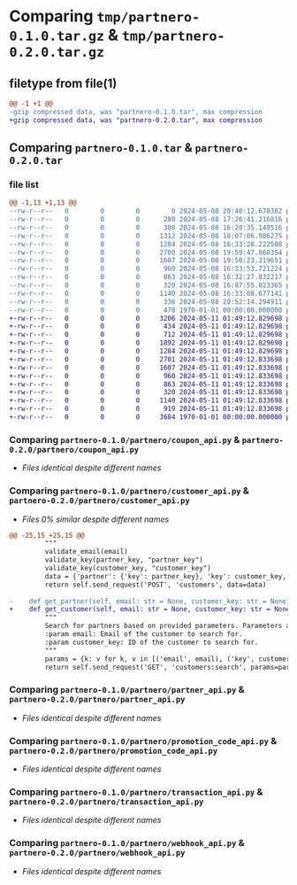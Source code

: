 # Comparing `tmp/partnero-0.1.0.tar.gz` & `tmp/partnero-0.2.0.tar.gz`

## filetype from file(1)

```diff
@@ -1 +1 @@
-gzip compressed data, was "partnero-0.1.0.tar", max compression
+gzip compressed data, was "partnero-0.2.0.tar", max compression
```

## Comparing `partnero-0.1.0.tar` & `partnero-0.2.0.tar`

### file list

```diff
@@ -1,13 +1,13 @@
--rw-r--r--   0        0        0        0 2024-05-08 20:40:12.678382 partnero-0.1.0/README.md
--rw-r--r--   0        0        0      280 2024-05-08 17:26:41.216816 partnero-0.1.0/partnero/__init__.py
--rw-r--r--   0        0        0      300 2024-05-08 16:20:35.149516 partnero-0.1.0/partnero/authentication.py
--rw-r--r--   0        0        0     1312 2024-05-08 18:07:06.986275 partnero-0.1.0/partnero/base_api.py
--rw-r--r--   0        0        0     1284 2024-05-08 16:33:28.222508 partnero-0.1.0/partnero/coupon_api.py
--rw-r--r--   0        0        0     2700 2024-05-08 19:59:47.860354 partnero-0.1.0/partnero/customer_api.py
--rw-r--r--   0        0        0     1607 2024-05-08 19:50:23.319651 partnero-0.1.0/partnero/partner_api.py
--rw-r--r--   0        0        0      960 2024-05-08 16:33:53.721224 partnero-0.1.0/partnero/promotion_code_api.py
--rw-r--r--   0        0        0      863 2024-05-08 16:32:27.832217 partnero-0.1.0/partnero/transaction_api.py
--rw-r--r--   0        0        0      320 2024-05-08 16:07:55.023365 partnero-0.1.0/partnero/utils.py
--rw-r--r--   0        0        0     1140 2024-05-08 16:33:08.677141 partnero-0.1.0/partnero/webhook_api.py
--rw-r--r--   0        0        0      336 2024-05-08 20:52:14.294911 partnero-0.1.0/pyproject.toml
--rw-r--r--   0        0        0      478 1970-01-01 00:00:00.000000 partnero-0.1.0/PKG-INFO
+-rw-r--r--   0        0        0     3206 2024-05-11 01:49:12.829698 partnero-0.2.0/README.md
+-rw-r--r--   0        0        0      434 2024-05-11 01:49:12.829698 partnero-0.2.0/partnero/__init__.py
+-rw-r--r--   0        0        0      712 2024-05-11 01:49:12.829698 partnero-0.2.0/partnero/authentication.py
+-rw-r--r--   0        0        0     1892 2024-05-11 01:49:12.829698 partnero-0.2.0/partnero/base_api.py
+-rw-r--r--   0        0        0     1284 2024-05-11 01:49:12.829698 partnero-0.2.0/partnero/coupon_api.py
+-rw-r--r--   0        0        0     2701 2024-05-11 01:49:12.833698 partnero-0.2.0/partnero/customer_api.py
+-rw-r--r--   0        0        0     1607 2024-05-11 01:49:12.833698 partnero-0.2.0/partnero/partner_api.py
+-rw-r--r--   0        0        0      960 2024-05-11 01:49:12.833698 partnero-0.2.0/partnero/promotion_code_api.py
+-rw-r--r--   0        0        0      863 2024-05-11 01:49:12.833698 partnero-0.2.0/partnero/transaction_api.py
+-rw-r--r--   0        0        0      320 2024-05-11 01:49:12.833698 partnero-0.2.0/partnero/utils.py
+-rw-r--r--   0        0        0     1140 2024-05-11 01:49:12.833698 partnero-0.2.0/partnero/webhook_api.py
+-rw-r--r--   0        0        0      919 2024-05-11 01:49:12.833698 partnero-0.2.0/pyproject.toml
+-rw-r--r--   0        0        0     3684 1970-01-01 00:00:00.000000 partnero-0.2.0/PKG-INFO
```

### Comparing `partnero-0.1.0/partnero/coupon_api.py` & `partnero-0.2.0/partnero/coupon_api.py`

 * *Files identical despite different names*

### Comparing `partnero-0.1.0/partnero/customer_api.py` & `partnero-0.2.0/partnero/customer_api.py`

 * *Files 0% similar despite different names*

```diff
@@ -25,15 +25,15 @@
         """
         validate_email(email)
         validate_key(partner_key, "partner_key")
         validate_key(customer_key, "customer_key")
         data = {'partner': {'key': partner_key}, 'key': customer_key, 'email': email, 'name': name}
         return self.send_request('POST', 'customers', data=data)
 
-    def get_partner(self, email: str = None, customer_key: str = None) -> dict:
+    def get_customer(self, email: str = None, customer_key: str = None) -> dict:
         """
         Search for partners based on provided parameters. Parameters are optional.
         :param email: Email of the customer to search for.
         :param customer_key: ID of the customer to search for.
         """
         params = {k: v for k, v in [('email', email), ('key', customer_key)] if v is not None}
         return self.send_request('GET', 'customers:search', params=params)
```

### Comparing `partnero-0.1.0/partnero/partner_api.py` & `partnero-0.2.0/partnero/partner_api.py`

 * *Files identical despite different names*

### Comparing `partnero-0.1.0/partnero/promotion_code_api.py` & `partnero-0.2.0/partnero/promotion_code_api.py`

 * *Files identical despite different names*

### Comparing `partnero-0.1.0/partnero/transaction_api.py` & `partnero-0.2.0/partnero/transaction_api.py`

 * *Files identical despite different names*

### Comparing `partnero-0.1.0/partnero/webhook_api.py` & `partnero-0.2.0/partnero/webhook_api.py`

 * *Files identical despite different names*

